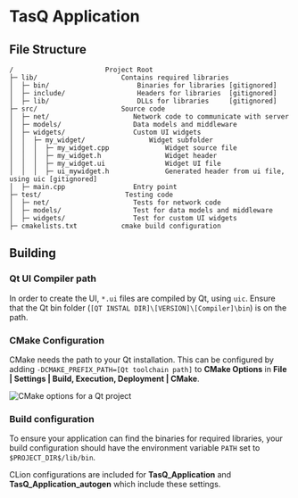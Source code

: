 # TasQ Application

## File Structure
```
/                       Project Root
├─ lib/                     Contains required libraries
│  ├─ bin/                      Binaries for libraries [gitignored]
│  ├─ include/                  Headers for libraries  [gitignored]
│  ├─ lib/                      DLLs for libraries     [gitignored]
├─ src/                     Source code
│  ├─ net/                     Network code to communicate with server
│  ├─ models/                  Data models and middleware
│  ├─ widgets/                 Custom UI widgets
│  │  ├─ my_widget/                Widget subfolder
│  │  │  ├─ my_widget.cpp              Widget source file
│  │  │  ├─ my_widget.h                Widget header
│  │  │  ├─ my_widget.ui               Widget UI file
│  │  │  ├─ ui_mywidget.h              Generated header from ui file, using uic [gitignored]
│  ├─ main.cpp                 Entry point
├─ test/                     Testing code
│  ├─ net/                     Tests for network code
│  ├─ models/                  Test for data models and middleware
│  ├─ widgets/                 Test for custom UI widgets
├─ cmakelists.txt           cmake build configuration
```

## Building
### Qt UI Compiler path
In order to create the UI, `*.ui` files are compiled by Qt, using `uic`. Ensure that the Qt bin folder (`[QT INSTAL DIR]\[VERSION]\[Compiler]\bin`) is on the path.

### CMake Configuration
CMake needs the path to your Qt installation. This can be configured by adding `-DCMAKE_PREFIX_PATH=[Qt toolchain path]` to **CMake Options** in **File | Settings | Build, Execution, Deployment | CMake**.

![CMake options for a Qt project](https://resources.jetbrains.com/help/img/idea/2021.2/cl_qt_cmake_options.png)

### Build configuration
To ensure your application can find the binaries for required libraries, your build configuration should have the environment variable `PATH` set to `$PROJECT_DIR$/lib/bin`.

CLion configurations are included for **TasQ_Application** and **TasQ_Application_autogen** which include these settings.
